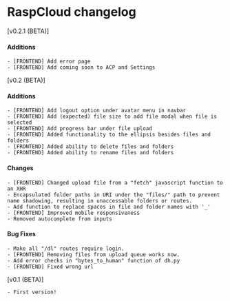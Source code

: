 # RaspCloud changelog

\[v0.2.1 (BETA)]
#### Additions
```text
- [FRONTEND] Add error page
- [FRONTEND] Add coming soon to ACP and Settings
```

\[v0.2 (BETA)]

#### Additions
```text
- [FRONTEND] Add logout option under avatar menu in navbar
- [FRONTEND] Add (expected) file size to add file modal when file is selected
- [FRONTEND] Add progress bar under file upload
- [FRONTEND] Added functionality to the ellipsis besides files and folders
- [FRONTEND] Added ability to delete files and folders
- [FRONTEND] Added ability to rename files and folders
```

#### Changes
```text
- [FRONTEND] Changed upload file from a "fetch" javascript function to an XHR
- Encapsulated folder paths in URI under the "files/" path to prevent name shadowing, resulting in unaccessable folders or routes.
- Add function to replace spaces in file and folder names with '_'
- [FRONTEND] Improved mobile responsiveness
- Removed autocomplete from inputs
```

#### Bug Fixes
```text
- Make all "/dl" routes require login.
- [FRONTEND] Removing files from upload queue works now.
- Add error checks in "bytes_to_human" function of dh.py
- [FRONTEND] Fixed wrong url
```

\[v0.1 (BETA)]
```text
- First version!
```
